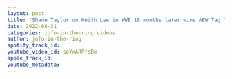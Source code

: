 ```yaml
---
layout: post
title: "Shane Taylor on Keith Lee in WWE 18 months later wins AEW Tag Team Titles Swerve in our Glory"
date: 2022-08-31
categories: jofo-in-the-ring videos
author: jofo-in-the-ring
spotify_track_id: 
youtube_video_id: soYxARRfsBw
apple_track_id: 
youtube_metadata: 
---
```

